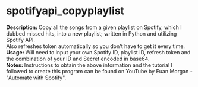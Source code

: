 # spotifyapi_copyplaylist
<b>Description: </b>Copy all the songs from a given playlist on Spotify, which I dubbed missed hits, into a new playlist; written in Python and utilizing Spotify API.<br>
Also refreshes token automatically so you don't have to get it every time.<br>
<b>Usage: </b>Will need to input your own Spotify ID, playlist ID, refresh token and the combination of your ID and Secret encoded in base64.<br>
<b>Notes: </b>Instructions to obtain the above information and the tutorial I followed to create this program can be found on YouTube by Euan Morgan - "Automate with Spotify".


